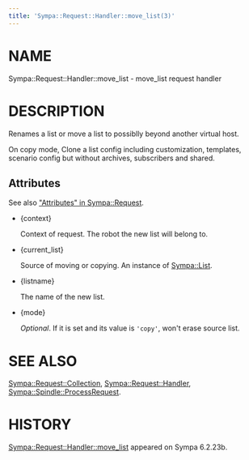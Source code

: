 ```yaml
---
title: 'Sympa::Request::Handler::move_list(3)'
---
```


# NAME

Sympa::Request::Handler::move\_list - move\_list request handler

# DESCRIPTION

Renames a list or move a list to possiblly beyond another virtual host.

On copy mode, Clone a list config including customization, templates,
scenario config but without archives, subscribers and shared.

## Attributes

See also ["Attributes" in Sympa::Request](./Sympa-Request.3.md#attributes).

- {context}

    Context of request.  The robot the new list will belong to.

- {current\_list}

    Source of moving or copying.  An instance of [Sympa::List](./Sympa-List.3.md).

- {listname}

    The name of the new list.

- {mode}

    _Optional_.
    If it is set and its value is `'copy'`,
    won't erase source list.

# SEE ALSO

[Sympa::Request::Collection](./Sympa-Request-Collection.3.md),
[Sympa::Request::Handler](./Sympa-Request-Handler.3.md),
[Sympa::Spindle::ProcessRequest](./Sympa-Spindle-ProcessRequest.3.md).

# HISTORY

[Sympa::Request::Handler::move\_list](./Sympa-Request-Handler-move_list.3.md) appeared on Sympa 6.2.23b.
